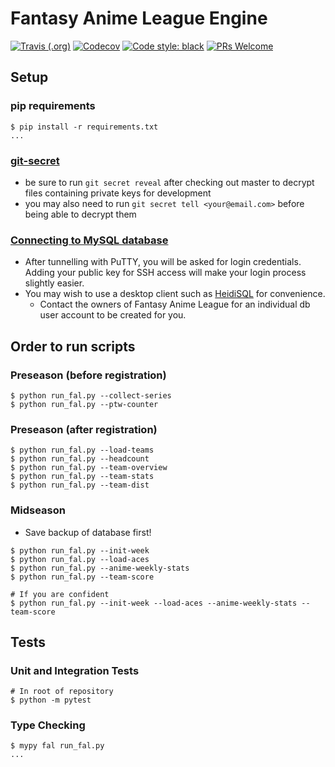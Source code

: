 # Fantasy Anime League Engine

[![Travis (.org)](https://img.shields.io/travis/fantasy-anime-league/fantasy-anime-league.svg?style=flat-square)](https://travis-ci.org/fantasy-anime-league/fantasy-anime-league)
[![Codecov](https://img.shields.io/codecov/c/github/fantasy-anime-league/fantasy-anime-league.svg?style=flat-square)](https://codecov.io/gh/fantasy-anime-league/fantasy-anime-league/)
[![Code style: black](https://img.shields.io/badge/code%20style-black-000000.svg?style=flat-square)](https://github.com/ambv/black)
[![PRs Welcome](https://img.shields.io/badge/PRs-welcome-brightgreen.svg?style=flat-square)](http://makeapullrequest.com)

## Setup

### pip requirements

```shell
$ pip install -r requirements.txt
...
```

### [git-secret](https://git-secret.io/)

* be sure to run `git secret reveal` after checking out master to decrypt files containing private keys for development
* you may also need to run `git secret tell <your@email.com>` before being able to decrypt them

### [Connecting to MySQL database](https://www.namecheap.com/support/knowledgebase/article.aspx/1249/89/how-to-remotely-connect-to-a-mysql-database-located-on-our-shared-server)

* After tunnelling with PuTTY, you will be asked for login credentials. Adding your public key for SSH access will make your login process slightly easier.
* You may wish to use a desktop client such as [HeidiSQL](https://www.heidisql.com/) for convenience.
  * Contact the owners of Fantasy Anime League for an individual db user account to be created for you.

## Order to run scripts

### Preseason (before registration)
```shell
$ python run_fal.py --collect-series
$ python run_fal.py --ptw-counter
```

### Preseason (after registration)
```shell
$ python run_fal.py --load-teams
$ python run_fal.py --headcount
$ python run_fal.py --team-overview
$ python run_fal.py --team-stats
$ python run_fal.py --team-dist
```

### Midseason
* Save backup of database first!
```shell
$ python run_fal.py --init-week
$ python run_fal.py --load-aces
$ python run_fal.py --anime-weekly-stats
$ python run_fal.py --team-score

# If you are confident
$ python run_fal.py --init-week --load-aces --anime-weekly-stats --team-score
```

## Tests

### Unit and Integration Tests

```shell
# In root of repository
$ python -m pytest
```

### Type Checking

```shell
$ mypy fal run_fal.py
...
```
